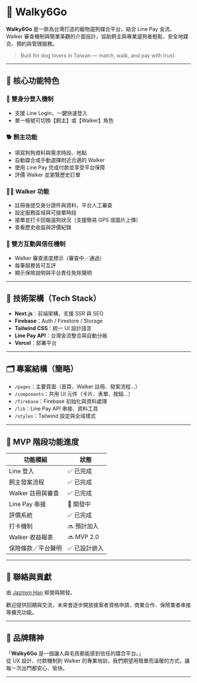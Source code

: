 # 🐾 Walky6Go

**Walky6Go** 是一款為台灣打造的寵物遛狗媒合平台，結合 Line Pay 金流、Walker 審查機制與簡單美觀的介面設計，協助飼主與專業遛狗者輕鬆、安全地媒合、預約與管理服務。

> Built for dog lovers in Taiwan — match, walk, and pay with trust.

---

## 🌟 核心功能特色

### 👤 雙身分登入機制
- 支援 Line Login，一鍵快速登入
- 單一帳號可切換【飼主】或【Walker】角色

### 🐕 飼主功能
- 填寫狗狗資料與需求時段、地點
- 自動媒合或手動選擇附近合適的 Walker
- 使用 Line Pay 完成付款並享受平台保障
- 評價 Walker 並瀏覽歷史訂單

### 🧍‍♂️ Walker 功能
- 註冊後提交身分證件與資料，平台人工審查
- 設定服務區域與可接單時段
- 接單並打卡回報遛狗狀況（支援簡易 GPS 或圖片上傳）
- 查看歷史收益與評價紀錄

### 💬 雙方互動與信任機制
- Walker 審查進度標示（審查中／通過）
- 每筆服務皆可互評
- 顯示保險說明與平台責任免除聲明

---

## 🧱 技術架構（Tech Stack）

- **Next.js**：前端架構，支援 SSR 與 SEO
- **Firebase**：Auth / Firestore / Storage
- **Tailwind CSS**：統一 UI 設計語言
- **Line Pay API**：台灣金流整合與自動分帳
- **Vercel**：部署平台

---

## 🗂️ 專案結構（簡略）

- `/pages`：主要頁面（首頁、Walker 註冊、發案流程…）
- `/components`：共用 UI 元件（卡片、表單、按鈕…）
- `/firebase`：Firebase 初始化與資料處理
- `/lib`：Line Pay API 串接、資料工具
- `/styles`：Tailwind 設定與全域樣式

---

## 🧩 MVP 階段功能進度

| 功能模組         | 狀態     |
|------------------|----------|
| Line 登入         | ✅ 已完成 |
| 飼主發案流程       | ✅ 已完成 |
| Walker 註冊與審查 | ✅ 已完成 |
| Line Pay 串接     | 🔄 開發中 |
| 評價系統         | ✅ 已完成 |
| 打卡機制         | 🔜 預計加入 |
| Walker 收益報表   | 🔜 MVP 2.0 |
| 保險條款／平台聲明 | ✅ 已設計嵌入 |

---

## 📄 聯絡與貢獻

由 [Jazmyn Han](https://github.com/trygoatlife) 經營與開發。

歡迎提供回饋與交流，未來會逐步開放接案者資格申請、商業合作、保險業者串接等擴充功能。

---

## 🐾 品牌精神

「**Walky6Go** 是一個讓人與毛孩都能感到信任的媒合平台。」  
從 UX 設計、付款機制到 Walker 的專業培訓，我們期望用簡單而溫暖的方式，讓每一次出門都安心、愉快。

---
